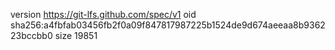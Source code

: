 version https://git-lfs.github.com/spec/v1
oid sha256:a4fbfab03456fb2f0a09f847817987225b1524de9d674aeeaa8b936223bccbb0
size 19851
